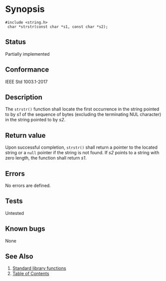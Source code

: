 # Synopsis 
`#include <string.h>`</br>
` char *strstr(const char *s1, const char *s2);`</br>

## Status
Partially implemented
## Conformance
IEEE Std 1003.1-2017
## Description


The `strstr()` function shall locate the first occurrence in the string pointed to by _s1_ of the sequence of bytes
(excluding the terminating NUL character) in the string pointed to by _s2_.


## Return value


Upon successful completion, `strstr()` shall return a pointer to the located string or a `null` pointer if the string is not
found.
If _s2_ points to a string with zero length, the function shall return _s1_.


## Errors


No errors are defined.


## Tests

Untested

## Known bugs

None

## See Also 
1. [Standard library functions](../README.md)
2. [Table of Contents](../../../README.md)
